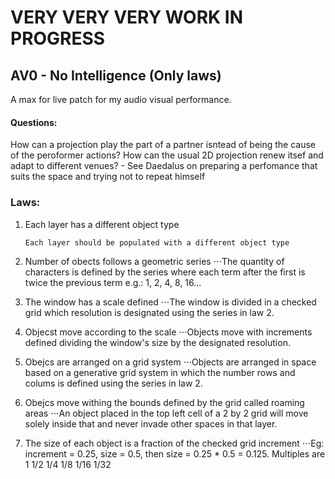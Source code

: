 # VERY VERY VERY WORK IN PROGRESS

## AV0 - No Intelligence (Only laws)
A max for live patch for my audio visual performance.


#### Questions:
How can a projection play the part of a partner isntead of being the cause of the peroformer actions?
How can the usual 2D projection renew itsef and adapt to different venues?
	- See Daedalus on preparing a perfomance that suits the space and trying not to repeat himself

### Laws:

1. Each layer has a different object type

    `Each layer should be populated with a different object type`

2. Number of obects follows a geometric series
⋅⋅⋅The quantity of characters is defined by the series where each term after the first is twice the previous term e.g.: 1, 2, 4, 8, 16...
3. The window has a scale defined
⋅⋅⋅The window is divided in a checked grid which resolution is designated using the series in law 2.
4. Objecst move according to the scale
⋅⋅⋅Objects move with increments defined dividing the window's size by the designated resolution.
5. Obejcs are arranged on a grid system 
⋅⋅⋅Objects are arranged in space based on a generative grid system in which the number rows and colums is defined using the series in law 2.
6. Obejcs move withing the bounds defined by the grid called roaming areas
⋅⋅⋅An object placed in the top left cell of a 2 by 2 grid will move solely inside that and never invade other spaces in that layer.
7. The size of each object is a fraction of the checked grid increment
⋅⋅⋅Eg: increment = 0.25, size = 0.5, then size = 0.25 * 0.5 = 0.125. Multiples are 1 1/2 1/4 1/8 1/16 1/32